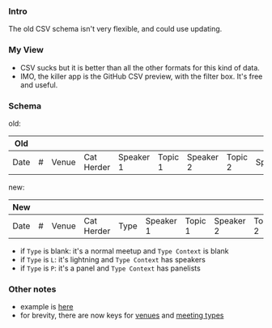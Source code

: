 
### Intro

The old CSV schema isn't very flexible, and could use updating.

### My View

* CSV sucks but it is better than all the other formats for this kind of data.
* IMO, the killer app is the GitHub CSV preview, with the filter box. It's free and useful.

### Schema

old:

|Old          |     |          |         |       |         |       |        |           |
|-------------|-----|----------|---------|-------|---------|-------|--------|-----------|
|Date|#|Venue|Cat Herder|Speaker 1|Topic 1|Speaker 2|Topic 2|Sponsors|A/V|

new:

|New | |     |          |    |         |       |         |       |        |   |            |
|----|-|-----|----------|----|---------|-------|---------|-------|--------|---|------------|
|Date|#|Venue|Cat Herder|Type|Speaker 1|Topic 1|Speaker 2|Topic 2|Sponsors|A/V|Type Context|

* if `Type` is blank: it's a normal meetup and `Type Context` is blank
* if `Type` is `L`: it's lightning and `Type Context` has speakers
* if `Type` is `P`: it's a panel and `Type Context` has panelists

### Other notes

* example is [here](MeetUps_v2.csv) 
* for brevity, there are now keys for [venues](https://github.com/codetojoy/gists/blob/master/peidevs_data/Venue_v2.csv) and [meeting types](https://github.com/codetojoy/gists/blob/master/peidevs_data/Type_v2.csv)


